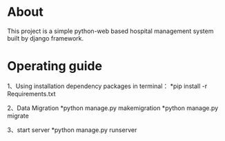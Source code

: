 # About
This project is a simple python-web based hospital management system built by django framework.
# Operating guide
1、Using installation dependency packages in terminal：
*pip install -r Requirements.txt

2、Data Migration 
*python manage.py makemigration
*python manage.py migrate

3、start server
*python manage.py runserver

